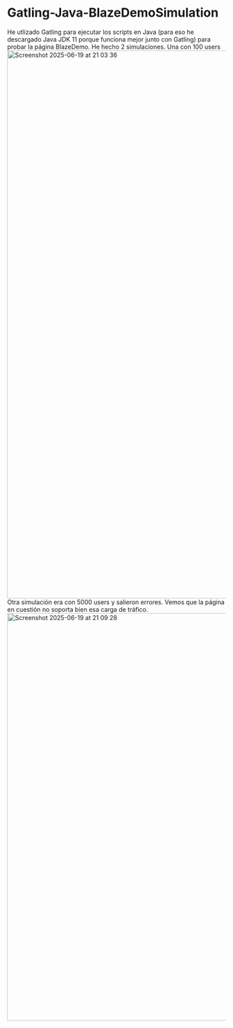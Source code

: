 # Gatling-Java-BlazeDemoSimulation
He utlizado Gatling para ejecutar los scripts en Java (para eso he descargado Java JDK 11 porque funciona mejor junto con Gatling) para probar la página BlazeDemo. He hecho 2 simulaciones. Una con 100 users
<img width="1264" alt="Screenshot 2025-06-19 at 21 03 36" src="https://github.com/user-attachments/assets/2068dbf3-029f-4ac6-bfbb-7e8c284d1e51" />
Otra simulación era con 5000 users y salieron errores. Vemos que la página en cuestión no soporta bien esa carga de tráfico. 
<img width="940" alt="Screenshot 2025-06-19 at 21 09 28" src="https://github.com/user-attachments/assets/091b623c-3b35-48e2-8a99-5b2042b8a9bc" />
